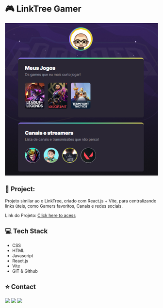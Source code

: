 <h1>🎮 LinkTree Gamer</h1>

<a href="https://projetos-wine.vercel.app/"> <img src="./public/assets/readme.png"></a>

## 🔗 Project:

Projeto similar ao o LinkTree, criado com React.js + Vite, para centralizando links úteis, como Gamers favoritos, Canais e redes sociais.

Link do Projeto: [Click here to acess](https://projetos-wine.vercel.app/)

## 💻 Tech Stack
 
- CSS
- HTML
- Javascript
- React.js
- Vite
- GIT & Github

## ⭐ Contact

<div align="start"> 
  <a href="https://instagram.com/wictor_luciano" target="_blank"><img src="https://img.shields.io/badge/-Instagram-%23E4405F?style=for-the-badge&logo=instagram&logoColor=white" target="_blank"></a>
  <a href = "mailto:wluciano01@gmail.com"><img src="https://img.shields.io/badge/-Gmail-%23333?style=for-the-badge&logo=gmail&logoColor=white" target="_blank"></a>
  <a href="https://www.linkedin.com/in/wictor-luciano-32b54b157" target="_blank"><img src="https://img.shields.io/badge/-LinkedIn-%230077B5?style=for-the-badge&logo=linkedin&logoColor=white" target="_blank"></a> 
</div>
